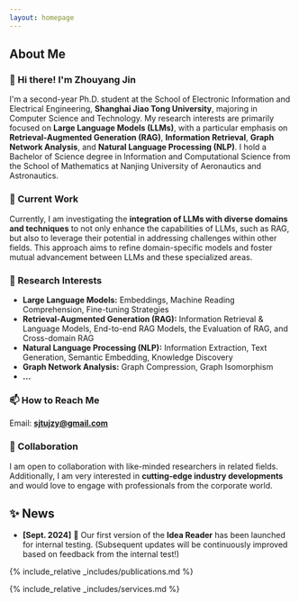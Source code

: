 ```yaml
---
layout: homepage
---
```


## About Me

### 👋 Hi there! I'm **Zhouyang Jin**

I'm a second-year Ph.D. student at the School of Electronic Information and Electrical Engineering, **Shanghai Jiao Tong University**, majoring in Computer Science and Technology. My research interests are primarily focused on **Large Language Models (LLMs)**, with a particular emphasis on **Retrieval-Augmented Generation (RAG)**, **Information Retrieval**, **Graph Network Analysis**, and **Natural Language Processing (NLP)**. I hold a Bachelor of Science degree in Information and Computational Science from the School of Mathematics at Nanjing University of Aeronautics and Astronautics.

### 📝 Current Work

Currently, I am investigating the **integration of LLMs with diverse domains and techniques** to not only enhance the capabilities of LLMs, such as RAG, but also to leverage their potential in addressing challenges within other fields. This approach aims to refine domain-specific models and foster mutual advancement between LLMs and these specialized areas.

### 🔭 Research Interests

- **Large Language Models:** Embeddings, Machine Reading Comprehension, Fine-tuning Strategies
- **Retrieval-Augmented Generation (RAG):** Information Retrieval & Language Models, End-to-end RAG Models, the Evaluation of RAG, and Cross-domain RAG
- **Natural Language Processing (NLP):** Information Extraction, Text Generation, Semantic Embedding, Knowledge Discovery
- **Graph Network Analysis:** Graph Compression, Graph Isomorphism
- **...**

### 📫 How to Reach Me

Email: **sjtujzy@gmail.com**

### 🤝 Collaboration

I am open to collaboration with like-minded researchers in related fields. Additionally, I am very interested in **cutting-edge industry developments** and would love to engage with professionals from the corporate world.

## ✨ News

- **[Sept. 2024]** 🌱 Our first version of the **Idea Reader** has been launched for internal testing. (Subsequent updates will be continuously improved based on feedback from the internal test!)

{% include_relative _includes/publications.md %}

{% include_relative _includes/services.md %}
